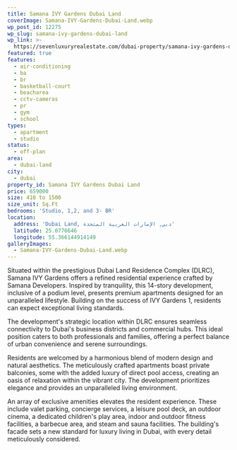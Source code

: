 ```yaml
---
title: Samana IVY Gardens Dubai Land
coverImage: Samana-IVY-Gardens-Dubai-Land.webp
wp_post_id: 12275
wp_slug: samana-ivy-gardens-dubai-land
wp_link: >-
  https://sevenluxuryrealestate.com/dubai-property/samana-ivy-gardens-dubai-land/
featured: true
features:
  - air-conditioning
  - ba
  - br
  - basketball-court
  - beacharea
  - cctv-cameras
  - pr
  - gym
  - school
types:
  - apartment
  - studio
status:
  - off-plan
area:
  - dubai-land
city:
  - dubai
property_id: Samana IVY Gardens Dubai Land
price: 659000
size: 410 to 1500
size_unit: Sq.Ft
bedrooms: 'Studio, 1,2, and 3- BR'
location:
  address: 'Dubai Land, دبي, الإمارات العربية المتحدة'
  latitude: 25.0776646
  longitude: 55.366144914149
galleryImages:
  - Samana-IVY-Gardens-Dubai-Land.webp
---
```


Situated within the prestigious Dubai Land Residence Complex (DLRC), Samana IVY Gardens offers a refined residential experience crafted by Samana Developers. Inspired by tranquility, this 14-story development, inclusive of a podium level, presents premium apartments designed for an unparalleled lifestyle. Building on the success of IVY Gardens 1, residents can expect exceptional living standards.

The development's strategic location within DLRC ensures seamless connectivity to Dubai's business districts and commercial hubs. This ideal position caters to both professionals and families, offering a perfect balance of urban convenience and serene surroundings.

Residents are welcomed by a harmonious blend of modern design and natural aesthetics. The meticulously crafted apartments boast private balconies, some with the added luxury of direct pool access, creating an oasis of relaxation within the vibrant city. The development prioritizes elegance and provides an unparalleled living environment.

An array of exclusive amenities elevates the resident experience. These include valet parking, concierge services, a leisure pool deck, an outdoor cinema, a dedicated children's play area, indoor and outdoor fitness facilities, a barbecue area, and steam and sauna facilities. The building's facade sets a new standard for luxury living in Dubai, with every detail meticulously considered.
